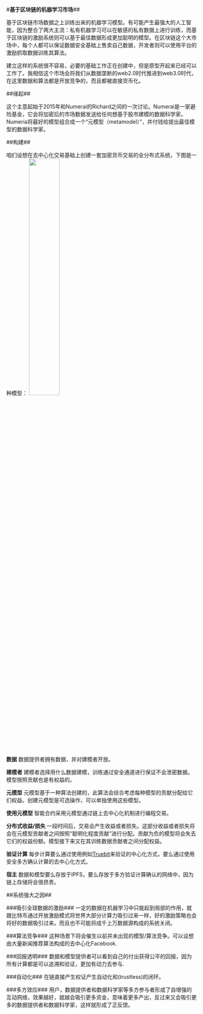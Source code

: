 #**基于区块链的机器学习市场**##

基于区块链市场数据之上训练出来的机器学习模型。有可能产生最强大的人工智能，因为整合了两大主流：私有机器学习可以在敏感的私有数据上进行训练，而基于区块链的激励系统则可以基于最佳数据形成更加聪明的模型。在区块链这个大市场中，每个人都可以保证数据安全基础上售卖自己数据，开发者则可以使用平台的激励抓取数据训练其算法。

建立这样的系统很不容易，必要的基础工作正在创建中，但是原型开起来已经可以工作了。我相信这个市场会将我们从数据垄断的web2.0时代推进到web3.0时代，在这里数据和算法都是开放竞争的，而且都被直接货币化。

##缘起##

这个主意起始于2015年和Numerai的Richard之间的一次讨论。Numerai是一家避险基金，它会将加密后的市场数据发送给任何想基于股市建模的数据科学家。Numeria将最好的模型组合成一个“元模型（metamodel）”，并付钱给提出最佳模型的数据科学家。

##构建##

咱们设想在去中心化交易基础上创建一套加密货币交易的全分布式系统，下图是一种模型：
<img src="https://cdn-images-1.medium.com/max/1200/1*Gijb5M3zuLRbXaDmVAS0JA.jpeg" width="40%" alt=""/>

**数据** 数据提供者拥有数据，并对建模者开放。

**建模者** 建模者选择用什么数据建模，训练通过安全通道进行保证不会泄密数据。模型按照贡献也是有权益的。

**元模型** 元模型基于一种算法创建的，此算法会综合考虑每种模型的贡献分配给它们权益。创建元模型是可选操作，可以单独使用这些模型。

**使用元模型** 智能合约采用元模型通过链上去中心化机制进行编程交易。

**分布式收益/损失** 一段时间后，交易会产生收益或者损失。这部分收益或者损失将会在元模型贡献者之间按照“聪明化程度贡献”进行分配。贡献为负的模型将会失去它们的权益份额。模型接下来又在其训练数据贡献者之间分配权益。

**验证计算** 每步计算要么通过使用例如[Truebit](http://truebit.io)来验证的中心化方式，要么通过使用安全多方确认计算的去中心化方式。

**宿主** 数据和模型要么存放于IPFS，要么存放于多方验证计算确认的网络中，因为链上存储将会很昂贵。

##系统强大之因##

###吸引全球数据的激励###
一定的数据在机器学习中只能起到局部的作用，就跟比特币通过开放激励模式将世界大部分计算力吸引过来一样，好的激励策略也会将好的数据吸引过来。而且也不可能将成千上万数据源构成的系统关闭。

###算法竞争###
这种场景下将会催生以前并未出现的模型/算法竞争。可以设想由大量新闻推荐算法构成的去中心化Facebook.

###回报透明###
数据和模型提供者可以看到自己的付出获得公平的回报，因为所有计算都是可以追溯和验证，更加有动力去参与.

###自动化###
在链直接产生权证产生自动化和(trustless)的闭环。

###多方效应###
用户，数据提供者和数据科学家等多方参与者形成了自增强的互动网络，效果越好，就越会吸引更多资金，意味着更多产出，反过来又会吸引更多的数据提供者和数据科学家，这样就形成了正反馈。




